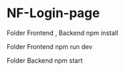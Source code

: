 ﻿# NF-Login-page

Folder Frontend , Backend
npm install

Folder Frontend 
npm run dev

Folder Backend
npm start

